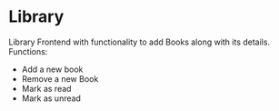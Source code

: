 # Library
Library Frontend with functionality to add Books along with its details.
Functions:
* Add a new book
* Remove a new Book
* Mark as read
* Mark as unread
